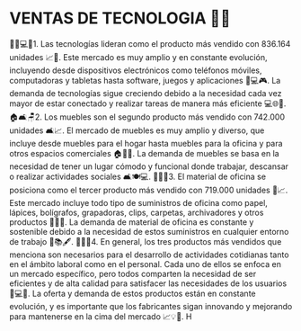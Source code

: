 # VENTAS DE TECNOLOGIA 🛒📱

👨‍💼💻📱1. Las tecnologías lideran como el producto más vendido con 836.164 unidades 📈🚀. Este mercado es muy amplio y en constante evolución, incluyendo desde dispositivos electrónicos como teléfonos móviles, computadoras y tabletas hasta software, juegos y aplicaciones 📱💻🎮. La demanda de tecnologías sigue creciendo debido a la necesidad cada vez mayor de estar conectado y realizar tareas de manera más eficiente 💻🌐🚀.
🏠🛋️🪑2. Los muebles son el segundo producto más vendido con 742.000 unidades 🛋️📈. El mercado de muebles es muy amplio y diverso, que incluye desde muebles para el hogar hasta muebles para la oficina y para otros espacios comerciales 🏠🏢🏥. La demanda de muebles se basa en la necesidad de tener un lugar cómodo y funcional donde trabajar, descansar o realizar actividades sociales 🛋️🍽️💻.
📎📝📏3. El material de oficina se posiciona como el tercer producto más vendido con 719.000 unidades 📎📈. Este mercado incluye todo tipo de suministros de oficina como papel, lápices, bolígrafos, grapadoras, clips, carpetas, archivadores y otros productos 📎📝📐. La demanda de material de oficina es constante y sostenible debido a la necesidad de estos suministros en cualquier entorno de trabajo 🏢📚🖋️.
🤝👥💼4. En general, los tres productos más vendidos que menciona son necesarios para el desarrollo de actividades cotidianas tanto en el ámbito laboral como en el personal. Cada uno de ellos se enfoca en un mercado específico, pero todos comparten la necesidad de ser eficientes y de alta calidad para satisfacer las necesidades de los usuarios 👥💻📝. La oferta y demanda de estos productos están en constante evolución, y es importante que los fabricantes sigan innovando y mejorando para mantenerse en la cima del mercado 📈💡🚀.
H
